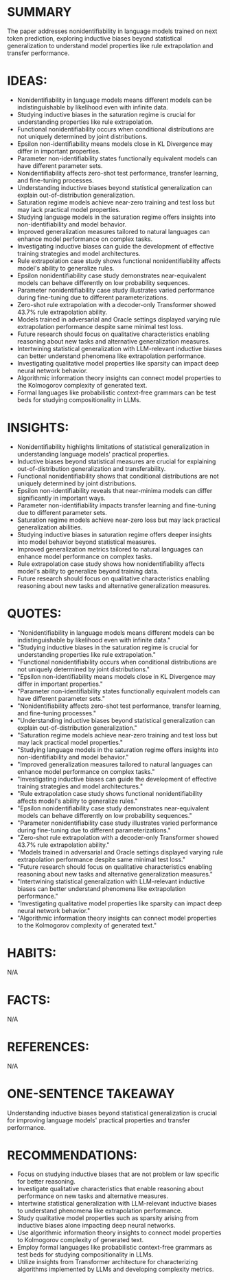 # SUMMARY
The paper addresses nonidentifiability in language models trained on next token prediction, exploring inductive biases beyond statistical generalization to understand model properties like rule extrapolation and transfer performance.

# IDEAS:
- Nonidentifiability in language models means different models can be indistinguishable by likelihood even with infinite data.
- Studying inductive biases in the saturation regime is crucial for understanding properties like rule extrapolation.
- Functional nonidentifiability occurs when conditional distributions are not uniquely determined by joint distributions.
- Epsilon non-identifiability means models close in KL Divergence may differ in important properties.
- Parameter non-identifiability states functionally equivalent models can have different parameter sets.
- Nonidentifiability affects zero-shot test performance, transfer learning, and fine-tuning processes.
- Understanding inductive biases beyond statistical generalization can explain out-of-distribution generalization.
- Saturation regime models achieve near-zero training and test loss but may lack practical model properties.
- Studying language models in the saturation regime offers insights into non-identifiability and model behavior.
- Improved generalization measures tailored to natural languages can enhance model performance on complex tasks.
- Investigating inductive biases can guide the development of effective training strategies and model architectures.
- Rule extrapolation case study shows functional nonidentifiability affects model's ability to generalize rules.
- Epsilon nonidentifiability case study demonstrates near-equivalent models can behave differently on low probability sequences.
- Parameter nonidentifiability case study illustrates varied performance during fine-tuning due to different parameterizations.
- Zero-shot rule extrapolation with a decoder-only Transformer showed 43.7% rule extrapolation ability.
- Models trained in adversarial and Oracle settings displayed varying rule extrapolation performance despite same minimal test loss.
- Future research should focus on qualitative characteristics enabling reasoning about new tasks and alternative generalization measures.
- Intertwining statistical generalization with LLM-relevant inductive biases can better understand phenomena like extrapolation performance.
- Investigating qualitative model properties like sparsity can impact deep neural network behavior.
- Algorithmic information theory insights can connect model properties to the Kolmogorov complexity of generated text.
- Formal languages like probabilistic context-free grammars can be test beds for studying compositionality in LLMs.

# INSIGHTS:
- Nonidentifiability highlights limitations of statistical generalization in understanding language models' practical properties.
- Inductive biases beyond statistical measures are crucial for explaining out-of-distribution generalization and transferability.
- Functional nonidentifiability shows that conditional distributions are not uniquely determined by joint distributions.
- Epsilon non-identifiability reveals that near-minima models can differ significantly in important ways.
- Parameter non-identifiability impacts transfer learning and fine-tuning due to different parameter sets.
- Saturation regime models achieve near-zero loss but may lack practical generalization abilities.
- Studying inductive biases in saturation regime offers deeper insights into model behavior beyond statistical measures.
- Improved generalization metrics tailored to natural languages can enhance model performance on complex tasks.
- Rule extrapolation case study shows how nonidentifiability affects model's ability to generalize beyond training data.
- Future research should focus on qualitative characteristics enabling reasoning about new tasks and alternative generalization measures.

# QUOTES:
- "Nonidentifiability in language models means different models can be indistinguishable by likelihood even with infinite data."
- "Studying inductive biases in the saturation regime is crucial for understanding properties like rule extrapolation."
- "Functional nonidentifiability occurs when conditional distributions are not uniquely determined by joint distributions."
- "Epsilon non-identifiability means models close in KL Divergence may differ in important properties."
- "Parameter non-identifiability states functionally equivalent models can have different parameter sets."
- "Nonidentifiability affects zero-shot test performance, transfer learning, and fine-tuning processes."
- "Understanding inductive biases beyond statistical generalization can explain out-of-distribution generalization."
- "Saturation regime models achieve near-zero training and test loss but may lack practical model properties."
- "Studying language models in the saturation regime offers insights into non-identifiability and model behavior."
- "Improved generalization measures tailored to natural languages can enhance model performance on complex tasks."
- "Investigating inductive biases can guide the development of effective training strategies and model architectures."
- "Rule extrapolation case study shows functional nonidentifiability affects model's ability to generalize rules."
- "Epsilon nonidentifiability case study demonstrates near-equivalent models can behave differently on low probability sequences."
- "Parameter nonidentifiability case study illustrates varied performance during fine-tuning due to different parameterizations."
- "Zero-shot rule extrapolation with a decoder-only Transformer showed 43.7% rule extrapolation ability."
- "Models trained in adversarial and Oracle settings displayed varying rule extrapolation performance despite same minimal test loss."
- "Future research should focus on qualitative characteristics enabling reasoning about new tasks and alternative generalization measures."
- "Intertwining statistical generalization with LLM-relevant inductive biases can better understand phenomena like extrapolation performance."
- "Investigating qualitative model properties like sparsity can impact deep neural network behavior."
- "Algorithmic information theory insights can connect model properties to the Kolmogorov complexity of generated text."

# HABITS:
N/A

# FACTS:
N/A

# REFERENCES:
N/A

# ONE-SENTENCE TAKEAWAY
Understanding inductive biases beyond statistical generalization is crucial for improving language models' practical properties and transfer performance.

# RECOMMENDATIONS:
- Focus on studying inductive biases that are not problem or law specific for better reasoning.
- Investigate qualitative characteristics that enable reasoning about performance on new tasks and alternative measures.
- Intertwine statistical generalization with LLM-relevant inductive biases to understand phenomena like extrapolation performance.
- Study qualitative model properties such as sparsity arising from inductive biases alone impacting deep neural networks.
- Use algorithmic information theory insights to connect model properties to Kolmogorov complexity of generated text.
- Employ formal languages like probabilistic context-free grammars as test beds for studying compositionality in LLMs.
- Utilize insights from Transformer architecture for characterizing algorithms implemented by LLMs and developing complexity metrics.